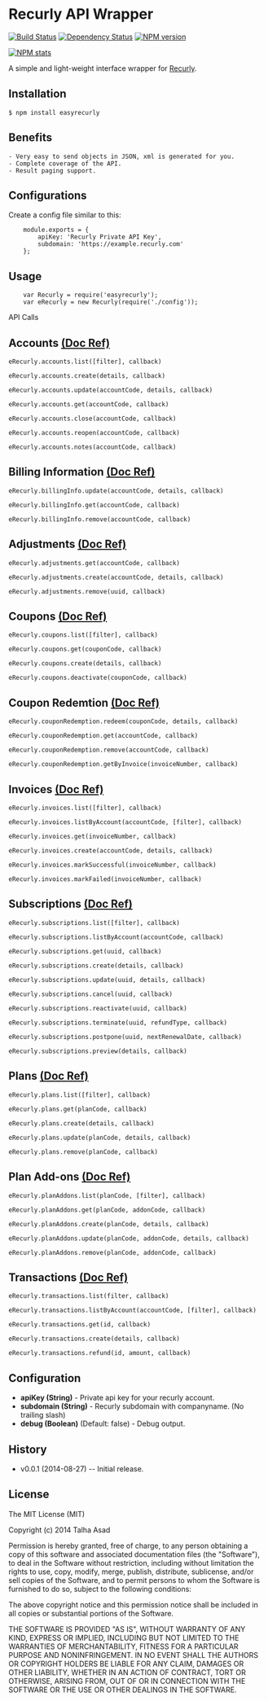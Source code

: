 # Recurly API Wrapper

[![Build Status](https://travis-ci.org/mindblaze/easyrecurly.png?branch=master)](https://travis-ci.org/mindblaze/easyrecurly)
[![Dependency Status](https://www.versioneye.com/user/projects/53fdecccf4df15018100004f/badge.png)](https://www.versioneye.com/user/projects/53fdecccf4df15018100004f)
[![NPM version](https://badge.fury.io/js/easyrecurly.png)](http://badge.fury.io/js/easyrecurly)

[![NPM stats](https://nodei.co/npm/easyrecurly.png?downloads=true)](https://www.npmjs.org/package/easyrecurly)

A simple and light-weight interface wrapper for <a href="https://docs.recurly.com" target="_blank">Recurly</a>.

## Installation

```
$ npm install easyrecurly
```


## Benefits
	- Very easy to send objects in JSON, xml is generated for you.
	- Complete coverage of the API.
	- Result paging support.


## Configurations
Create a config file similar to this:

```
	module.exports = {
		apiKey: 'Recurly Private API Key',
		subdomain: 'https://example.recurly.com'
	};
```


## Usage
```
	var Recurly = require('easyrecurly');
	var eRecurly = new Recurly(require('./config'));
```


API Calls

## Accounts <a href="https://docs.recurly.com/api/accounts" target="_blank">(Doc Ref)</a>

	eRecurly.accounts.list([filter], callback)

	eRecurly.accounts.create(details, callback)

	eRecurly.accounts.update(accountCode, details, callback)

	eRecurly.accounts.get(accountCode, callback)

	eRecurly.accounts.close(accountCode, callback)

	eRecurly.accounts.reopen(accountCode, callback)
	
	eRecurly.accounts.notes(accountCode, callback)



## Billing Information <a href="https://docs.recurly.com/api/billing-info" target="_blank">(Doc Ref)</a>

	eRecurly.billingInfo.update(accountCode, details, callback) 

	eRecurly.billingInfo.get(accountCode, callback) 

	eRecurly.billingInfo.remove(accountCode, callback) 



## Adjustments <a href="https://docs.recurly.com/api/adjustments" target="_blank">(Doc Ref)</a>

	eRecurly.adjustments.get(accountCode, callback)
  
	eRecurly.adjustments.create(accountCode, details, callback)

	eRecurly.adjustments.remove(uuid, callback)



## Coupons <a href="https://docs.recurly.com/api/coupons" target="_blank">(Doc Ref)</a>

	eRecurly.coupons.list([filter], callback)
	
	eRecurly.coupons.get(couponCode, callback)

	eRecurly.coupons.create(details, callback)

	eRecurly.coupons.deactivate(couponCode, callback)



## Coupon Redemtion <a href="https://docs.recurly.com/api/coupons/coupon-redemption" target="_blank">(Doc Ref)</a>
  
	eRecurly.couponRedemption.redeem(couponCode, details, callback)

	eRecurly.couponRedemption.get(accountCode, callback)

	eRecurly.couponRedemption.remove(accountCode, callback)

	eRecurly.couponRedemption.getByInvoice(invoiceNumber, callback)



## Invoices <a href="https://docs.recurly.com/api/invoices" target="_blank">(Doc Ref)</a>
	eRecurly.invoices.list([filter], callback)
	
	eRecurly.invoices.listByAccount(accountCode, [filter], callback)

	eRecurly.invoices.get(invoiceNumber, callback)
  
	eRecurly.invoices.create(accountCode, details, callback)

	eRecurly.invoices.markSuccessful(invoiceNumber, callback)

	eRecurly.invoices.markFailed(invoiceNumber, callback)



## Subscriptions <a href="https://docs.recurly.com/api/subscriptions" target="_blank">(Doc Ref)</a>

	eRecurly.subscriptions.list([filter], callback)
	
	eRecurly.subscriptions.listByAccount(accountCode, callback)

	eRecurly.subscriptions.get(uuid, callback)

	eRecurly.subscriptions.create(details, callback)
  
	eRecurly.subscriptions.update(uuid, details, callback)
  
	eRecurly.subscriptions.cancel(uuid, callback)
  
	eRecurly.subscriptions.reactivate(uuid, callback)
  
	eRecurly.subscriptions.terminate(uuid, refundType, callback)

 	eRecurly.subscriptions.postpone(uuid, nextRenewalDate, callback)
 	
 	eRecurly.subscriptions.preview(details, callback)



## Plans <a href="https://docs.recurly.com/api/plans" target="_blank">(Doc Ref)</a>

	eRecurly.plans.list([filter], callback)

	eRecurly.plans.get(planCode, callback) 
	
	eRecurly.plans.create(details, callback)
  
	eRecurly.plans.update(planCode, details, callback)
  
	eRecurly.plans.remove(planCode, callback)
	


## Plan Add-ons <a href="https://docs.recurly.com/api/plans/add-ons" target="_blank">(Doc Ref)</a>

	eRecurly.planAddons.list(planCode, [filter], callback)

	eRecurly.planAddons.get(planCode, addonCode, callback) 
  
	eRecurly.planAddons.create(planCode, details, callback)
  
	eRecurly.planAddons.update(planCode, addonCode, details, callback)
  
	eRecurly.planAddons.remove(planCode, addonCode, callback)



## Transactions <a href="https://docs.recurly.com/api/transactions" target="_blank">(Doc Ref)</a>

	eRecurly.transactions.list(filter, callback) 

	eRecurly.transactions.listByAccount(accountCode, [filter], callback)

	eRecurly.transactions.get(id, callback)

	eRecurly.transactions.create(details, callback) 

	eRecurly.transactions.refund(id, amount, callback)



## Configuration

* **apiKey (String)** - Private api key for your recurly account.
* **subdomain (String)** - Recurly subdomain with companyname. (No trailing slash)
* **debug (Boolean)** (Default: false) - Debug output.



## History

* v0.0.1 (2014-08-27) -- Initial release.



## License

The MIT License (MIT)

Copyright (c) 2014 Talha Asad

Permission is hereby granted, free of charge, to any person obtaining a copy
of this software and associated documentation files (the "Software"), to deal
in the Software without restriction, including without limitation the rights
to use, copy, modify, merge, publish, distribute, sublicense, and/or sell
copies of the Software, and to permit persons to whom the Software is
furnished to do so, subject to the following conditions:

The above copyright notice and this permission notice shall be included in all
copies or substantial portions of the Software.

THE SOFTWARE IS PROVIDED "AS IS", WITHOUT WARRANTY OF ANY KIND, EXPRESS OR
IMPLIED, INCLUDING BUT NOT LIMITED TO THE WARRANTIES OF MERCHANTABILITY,
FITNESS FOR A PARTICULAR PURPOSE AND NONINFRINGEMENT. IN NO EVENT SHALL THE
AUTHORS OR COPYRIGHT HOLDERS BE LIABLE FOR ANY CLAIM, DAMAGES OR OTHER
LIABILITY, WHETHER IN AN ACTION OF CONTRACT, TORT OR OTHERWISE, ARISING FROM,
OUT OF OR IN CONNECTION WITH THE SOFTWARE OR THE USE OR OTHER DEALINGS IN THE
SOFTWARE.